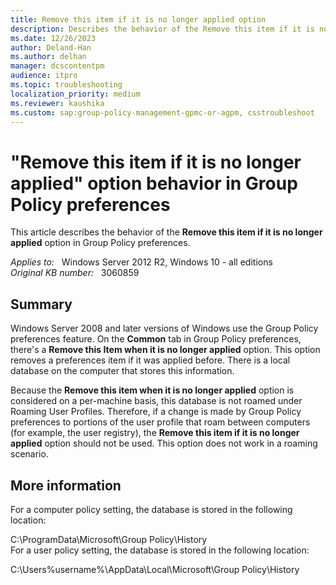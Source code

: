 ```yaml
---
title: Remove this item if it is no longer applied option
description: Describes the behavior of the Remove this item if it is no longer applied option in Group Policy preferences.
ms.date: 12/26/2023
author: Deland-Han
ms.author: delhan
manager: dcscontentpm
audience: itpro
ms.topic: troubleshooting
localization_priority: medium
ms.reviewer: kaushika
ms.custom: sap:group-policy-management-gpmc-or-agpm, csstroubleshoot
---
```

# "Remove this item if it is no longer applied" option behavior in Group Policy preferences

This article describes the behavior of the **Remove this item if it is no longer applied** option in Group Policy preferences.

_Applies to:_ &nbsp; Windows Server 2012 R2, Windows 10 - all editions  
_Original KB number:_ &nbsp; 3060859

## Summary

Windows Server 2008 and later versions of Windows use the Group Policy preferences feature. On the **Common**  tab in Group Policy preferences, there's a **Remove this Item when it is no longer applied**  option. This option removes a preferences item if it was applied before. There is a local database on the computer that stores this information.  

Because the **Remove this item when it is no longer applied**  option is considered on a per-machine basis, this database is not roamed under Roaming User Profiles. Therefore, if a change is made by Group Policy preferences to portions of the user profile that roam between computers (for example, the user registry), the **Remove this item if it is no longer applied**  option should not be used. This option does not work in a roaming scenario.

## More information

For a computer policy setting, the database is stored in the following location:

C:\ProgramData\Microsoft\Group Policy\History  
For a user policy setting, the database is stored in the following location:

C:\Users\%username%\AppData\Local\Microsoft\Group Policy\History
